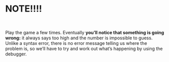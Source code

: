 NOTE!!!!
========

 

Play the game a few times. Eventually **you’ll notice that something is going
wrong:** it always says too high and the number is impossible to guess. Unlike a
syntax error, there is no error message telling us where the problem is, so
we’ll have to try and work out what’s happening by using the debugger.
